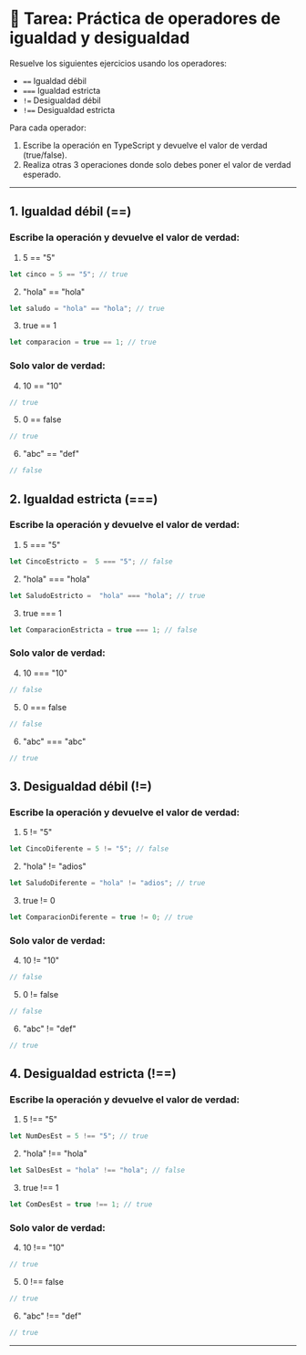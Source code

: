 
# 📝 Tarea: Práctica de operadores de igualdad y desigualdad

Resuelve los siguientes ejercicios usando los operadores:
- `==` Igualdad débil
- `===` Igualdad estricta
- `!=` Desigualdad débil
- `!==` Desigualdad estricta

Para cada operador:
1. Escribe la operación en TypeScript y devuelve el valor de verdad (true/false).
2. Realiza otras 3 operaciones donde solo debes poner el valor de verdad esperado.

---

## 1. Igualdad débil (==)
### Escribe la operación y devuelve el valor de verdad:

1. 5 == "5"
```typescript
let cinco = 5 == "5"; // true

```
2. "hola" == "hola"
```typescript
let saludo = "hola" == "hola"; // true

```
3. true == 1
```typescript
let comparacion = true == 1; // true

```

### Solo valor de verdad:

4. 10 == "10"
```typescript
// true

```
5. 0 == false
```typescript
// true

```
6. "abc" == "def"
```typescript
// false

```

## 2. Igualdad estricta (===)
### Escribe la operación y devuelve el valor de verdad:

1. 5 === "5"
```typescript
let CincoEstricto =  5 === "5"; // false

```
2. "hola" === "hola"
```typescript
let SaludoEstricto =  "hola" === "hola"; // true

```
3. true === 1
```typescript
let ComparacionEstricta = true === 1; // false

```

### Solo valor de verdad:

4. 10 === "10"
```typescript
// false

```
5. 0 === false
```typescript
// false

```
6. "abc" === "abc"
```typescript
// true

```

## 3. Desigualdad débil (!=)
### Escribe la operación y devuelve el valor de verdad:

1. 5 != "5"
```typescript
let CincoDiferente = 5 != "5"; // false

```
2. "hola" != "adios"
```typescript
let SaludoDiferente = "hola" != "adios"; // true 

```
3. true != 0
```typescript
let ComparacionDiferente = true != 0; // true 

```

### Solo valor de verdad:

4. 10 != "10"
```typescript
// false

```
5. 0 != false
```typescript
// false

```
6. "abc" != "def"
```typescript
// true

```

## 4. Desigualdad estricta (!==)
### Escribe la operación y devuelve el valor de verdad:

1. 5 !== "5"
```typescript
let NumDesEst = 5 !== "5"; // true

```
2. "hola" !== "hola"
```typescript
let SalDesEst = "hola" !== "hola"; // false

```
3. true !== 1
```typescript
let ComDesEst = true !== 1; // true 

```

### Solo valor de verdad:

4. 10 !== "10"
```typescript
// true

```
5. 0 !== false
```typescript
// true

```
6. "abc" !== "def"
```typescript
// true

```

---


